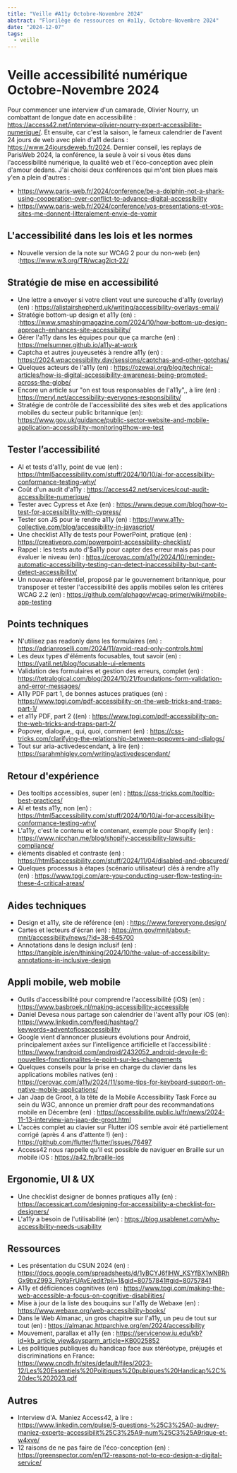 ```yaml
---
title: "Veille #A11y Octobre-Novembre 2024"
abstract: "Florilège de ressources en #a11y, Octobre-Novembre 2024"
date: "2024-12-07"
tags:
  - veille
---
```


# Veille accessibilité numérique Octobre-Novembre 2024

Pour commencer une interview d'un camarade, Olivier Nourry, un combattant de longue date en accessibilité : https://access42.net/interview-olivier-nourry-expert-accessibilite-numerique/.
Et ensuite, car c'est la saison, le fameux calendrier de l'avent 24 jours de web avec plein d'a11 dedans : https://www.24joursdeweb.fr/2024.
Dernier conseil, les replays de ParisWeb 2024, la conférence, la seule à voir si vous êtes dans l'accessibilité numérique, la qualité web et l'éco-conception avec plein d'amour dedans. J'ai choisi deux conférences qui m'ont bien plues mais y'en a plein d'autres :
- https://www.paris-web.fr/2024/conference/be-a-dolphin-not-a-shark-using-cooperation-over-conflict-to-advance-digital-accessibility
- https://www.paris-web.fr/2024/conference/vos-presentations-et-vos-sites-me-donnent-litteralement-envie-de-vomir

## L'accessibilité dans les lois et les normes

- Nouvelle version de la note sur WCAG 2 pour du non-web (en) :https://www.w3.org/TR/wcag2ict-22/

## Stratégie de mise en accessibilité

- Une lettre a envoyer si votre client veut une surcouche d'a11y (overlay) (en) : https://alistairshepherd.uk/writing/accessibility-overlays-email/
- Stratégie bottom-up design et a11y (en) : :https://www.smashingmagazine.com/2024/10/how-bottom-up-design-approach-enhances-site-accessibility/
- Gérer l'a11y dans les équipes pour que ça marche (en) : https://melsumner.github.io/a11y-at-work
- Captcha et autres jouyeusetés à rendre a11y (en) : https://2024.wpaccessibility.day/sessions/captchas-and-other-gotchas/
- Quelques acteurs de l'a11y (en) : https://ozewai.org/blog/technical-articles/how-is-digital-accessibility-awareness-being-promoted-across-the-globe/
- Encore un article sur "on est tous responsables de l'a11y",, à lire (en) : https://meryl.net/accessibility-everyones-responsibility/
- Stratégie de contrôle de l'accessibilité des sites web et des applications mobiles du secteur public britannique (en): <https://www.gov.uk/guidance/public-sector-website-and-mobile-application-accessibility-monitoring#how-we-test>

## Tester l’accessibilité

- AI et tests d'a11y, point de vue (en) : https://html5accessibility.com/stuff/2024/10/10/ai-for-accessibility-conformance-testing-why/
- Coût d'un audit d'a11y : https://access42.net/services/cout-audit-accessibilite-numerique/
- Tester avec Cypress et Axe (en) : https://www.deque.com/blog/how-to-test-for-accessibility-with-cypress/
- Tester son JS pour le rendre a11y (en) : https://www.a11y-collective.com/blog/accessibility-in-javascript/
- Une checklist A11y de tests pour PowerPoint, pratique (en) : https://creativepro.com/powerpoint-accessibility-checklist/
- Rappel : les tests auto d'$a11y pour capter des erreur mais pas pour évaluer le niveau (en) : https://cerovac.com/a11y/2024/10/reminder-automatic-accessibility-testing-can-detect-inaccessibility-but-cant-detect-accessibility/
- Un nouveau référentiel, proposé par le gouvernement britannique, pour transposer et tester l'accessibilité des applis mobiles selon les critères WCAG 2.2 (en) : https://github.com/alphagov/wcag-primer/wiki/mobile-app-testing

## Points techniques

- N'utilisez pas readonly dans les formulaires (en) : https://adrianroselli.com/2024/11/avoid-read-only-controls.html
- Les deux types d'éléments focusables, tout savoir (en) : https://yatil.net/blog/focusable-ui-elements
- Validation des formulaires et gestion des erreurs, complet (en) : https://tetralogical.com/blog/2024/10/21/foundations-form-validation-and-error-messages/
- A11y PDF part 1, de bonnes astuces pratiques (en) : https://www.tpgi.com/pdf-accessibility-on-the-web-tricks-and-traps-part-1/
- et a11y PDF, part 2 ((en) : https://www.tpgi.com/pdf-accessibility-on-the-web-tricks-and-traps-part-2/
- Popover, dialogue,, qui, quoi, comment (en) : https://css-tricks.com/clarifying-the-relationship-between-popovers-and-dialogs/
- Tout sur aria-activedescendant, à lire (en) : https://sarahmhigley.com/writing/activedescendant/

## Retour d'expérience

- Des tooltips accessibles, super (en) : https://css-tricks.com/tooltip-best-practices/
- AI et tests a11y, non (en) : https://html5accessibility.com/stuff/2024/10/10/ai-for-accessibility-conformance-testing-why/
- L'a11y, c'est le contenu et le contenant, exemple pour Shopify (en) : https://www.nicchan.me/blog/shopify-accessibility-lawsuits-compliance/
- éléments disabled et contraste (en) : https://html5accessibility.com/stuff/2024/11/04/disabled-and-obscured/
- Quelques processus à étapes (scénario utilisateur) clés à rendre a11y (en) : https://www.tpgi.com/are-you-conducting-user-flow-testing-in-these-4-critical-areas/

## Aides techniques

- Design et a11y, site de référence (en) : https://www.foreveryone.design/
- Cartes et lecteurs d'écran (en) : https://mn.gov/mnit/about-mnit/accessibility/news/?id=38-645700
- Annotations dans le design inclusif (en) : https://tangible.is/en/thinking/2024/10/the-value-of-accessibility-annotations-in-inclusive-design


## Appli mobile, web mobile

- Outils d'accessibilité pour comprendre l'accessibilité (iOS) (en) : https://www.basbroek.nl/making-accessibility-acceessible 
- Daniel Devesa nous partage son calendrier de l'avent a11y pour iOS (en): https://www.linkedin.com/feed/hashtag/?keywords=adventofiosaccessibility
- Google vient d’annoncer plusieurs évolutions pour Android, principalement axées sur l’intelligence artificielle et l’accessibilité : https://www.frandroid.com/android/2432052_android-devoile-6-nouvelles-fonctionnalites-le-point-sur-les-changements
- Quelques conseils pour la prise en charge du clavier dans les applications mobiles natives (en) : https://cerovac.com/a11y/2024/11/some-tips-for-keyboard-support-on-native-mobile-applications/
- Jan Jaap de Groot, à la tête de la Mobile Accessibility Task Force au sein du W3C, annonce un premier draft pour des recommandations mobile en Décembre (en) : https://accessibilite.public.lu/fr/news/2024-11-13-interview-jan-jaap-de-groot.html
- L'accès complet au clavier sur Flutter iOS semble avoir été partiellement corrigé (après 4 ans d'attente !) (en) : https://github.com/flutter/flutter/issues/76497
- Access42 nous rappelle qu'il est possible de naviguer en Braille sur un mobile iOS : https://a42.fr/braille-ios

## Ergonomie, UI & UX

- Une checklist designer de bonnes pratiques a11y (en) : https://accessicart.com/designing-for-accessibility-a-checklist-for-designers/
- L'a11y a besoin de l'utilisabilité (en) : https://blog.usablenet.com/why-accessibility-needs-usability

## Ressources

- Les présentation du CSUN 2024 (en) : https://docs.google.com/spreadsheets/d/1yBCYJ6flHW_KSYfBX1wNBRhGx9bxZ993_PoYaFrUAvE/edit?pli=1&gid=80757841#gid=80757841
- A11y et déficiences cognitives (en) : https://www.tpgi.com/making-the-web-accessible-a-focus-on-cognitive-disabilities/
- Mise à jour de la liste des bouquins sur l'a11y de Webaxe (en) : https://www.webaxe.org/web-accessibility-books/
- Dans le Web Almanac, un gros chapitre sur l'a11y, un peu de tout sur tout (en) : https://almanac.httparchive.org/en/2024/accessibility
- Mouvement, parallax et a11y (en : https://servicenow.iu.edu/kb?id=kb_article_view&sysparm_article=KB0025852
- Les politiques publiques du handicap face aux stéréotype, préjugés et discriminations en France: https://www.cncdh.fr/sites/default/files/2023-12/Les%20Essentiels%20Politiques%20publiques%20Handicap%2C%20dec%202023.pdf

## Autres

- Interview d'A. Maniez Access42, à lire : https://www.linkedin.com/pulse/5-questions-%25C3%25A0-audrey-maniez-experte-accessibilit%25C3%25A9-num%25C3%25A9rique-et-w4xve/
- 12 raisons de ne pas faire de l'éco-conception (en) : https://greenspector.com/en/12-reasons-not-to-eco-design-a-digital-service/